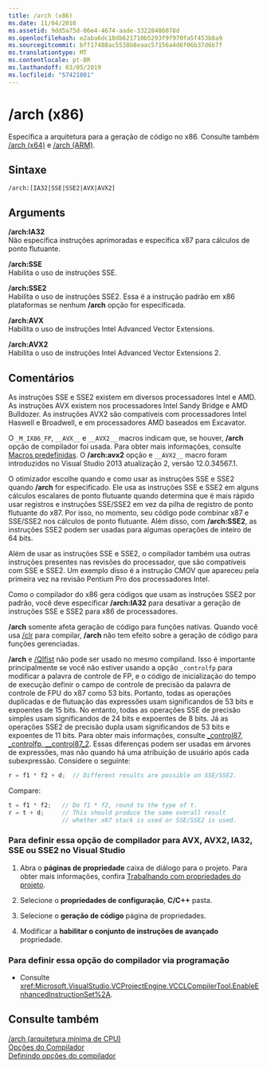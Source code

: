 ```yaml
---
title: /arch (x86)
ms.date: 11/04/2016
ms.assetid: 9dd5a75d-06e4-4674-aade-33228486078d
ms.openlocfilehash: e2aba6dc18db621710b5293f9f970fa5f453b8a9
ms.sourcegitcommit: bff17488ac5538b8eaac57156a4d6f06b37d6b7f
ms.translationtype: MT
ms.contentlocale: pt-BR
ms.lasthandoff: 03/05/2019
ms.locfileid: "57421801"
---
```

# <a name="arch-x86"></a>/arch (x86)

Especifica a arquitetura para a geração de código no x86. Consulte também [/arch (x64)](../../build/reference/arch-x64.md) e [/arch (ARM)](../../build/reference/arch-arm.md).

## <a name="syntax"></a>Sintaxe

```
/arch:[IA32|SSE|SSE2|AVX|AVX2]
```

## <a name="arguments"></a>Arguments

**/arch:IA32**<br/>
Não especifica instruções aprimoradas e especifica x87 para cálculos de ponto flutuante.

**/arch:SSE**<br/>
Habilita o uso de instruções SSE.

**/arch:SSE2**<br/>
Habilita o uso de instruções SSE2. Essa é a instrução padrão em x86 plataformas se nenhum **/arch** opção for especificada.

**/arch:AVX**<br/>
Habilita o uso de instruções Intel Advanced Vector Extensions.

**/arch:AVX2**<br/>
Habilita o uso de instruções Intel Advanced Vector Extensions 2.

## <a name="remarks"></a>Comentários

As instruções SSE e SSE2 existem em diversos processadores Intel e AMD. As instruções AVX existem nos processadores Intel Sandy Bridge e AMD Bulldozer. As instruções AVX2 são compatíveis com processadores Intel Haswell e Broadwell, e em processadores AMD baseados em Excavator.

O `_M_IX86_FP`, `__AVX__` e `__AVX2__` macros indicam que, se houver, **/arch** opção de compilador foi usada. Para obter mais informações, consulte [Macros predefinidas](../../preprocessor/predefined-macros.md). O **/arch:avx2** opção e `__AVX2__` macro foram introduzidos no Visual Studio 2013 atualização 2, versão 12.0.34567.1.

O otimizador escolhe quando e como usar as instruções SSE e SSE2 quando **/arch** for especificado. Ele usa as instruções SSE e SSE2 em alguns cálculos escalares de ponto flutuante quando determina que é mais rápido usar registros e instruções SSE/SSE2 em vez da pilha de registro de ponto flutuante do x87. Por isso, no momento, seu código pode combinar x87 e SSE/SSE2 nos cálculos de ponto flutuante. Além disso, com **/arch:SSE2**, as instruções SSE2 podem ser usadas para algumas operações de inteiro de 64 bits.

Além de usar as instruções SSE e SSE2, o compilador também usa outras instruções presentes nas revisões do processador, que são compatíveis com SSE e SSE2. Um exemplo disso é a instrução CMOV que apareceu pela primeira vez na revisão Pentium Pro dos processadores Intel.

Como o compilador do x86 gera códigos que usam as instruções SSE2 por padrão, você deve especificar **/arch:IA32** para desativar a geração de instruções SSE e SSE2 para x86 de processadores.

**/arch** somente afeta geração de código para funções nativas. Quando você usa [/clr](../../build/reference/clr-common-language-runtime-compilation.md) para compilar, **/arch** não tem efeito sobre a geração de código para funções gerenciadas.

**/arch** e [/QIfist](../../build/reference/qifist-suppress-ftol.md) não pode ser usado no mesmo compiland. Isso é importante principalmente se você não estiver usando a opção `_controlfp` para modificar a palavra de controle de FP, e o código de inicialização do tempo de execução definir o campo de controle de precisão da palavra de controle de FPU do x87 como 53 bits. Portanto, todas as operações duplicadas e de flutuação das expressões usam significandos de 53 bits e expoentes de 15 bits. No entanto, todas as operações SSE de precisão simples usam significandos de 24 bits e expoentes de 8 bits. Já as operações SSE2 de precisão dupla usam significandos de 53 bits e expoentes de 11 bits. Para obter mais informações, consulte [_control87, _controlfp, \__control87_2](../../c-runtime-library/reference/control87-controlfp-control87-2.md). Essas diferenças podem ser usadas em árvores de expressões, mas não quando há uma atribuição de usuário após cada subexpressão. Considere o seguinte:

```cpp
r = f1 * f2 + d;  // Different results are possible on SSE/SSE2.
```

Compare:

```cpp
t = f1 * f2;   // Do f1 * f2, round to the type of t.
r = t + d;     // This should produce the same overall result
               // whether x87 stack is used or SSE/SSE2 is used.
```

### <a name="to-set-this-compiler-option-for-avx-avx2-ia32-sse-or-sse2-in-visual-studio"></a>Para definir essa opção de compilador para AVX, AVX2, IA32, SSE ou SSE2 no Visual Studio

1. Abra o **páginas de propriedade** caixa de diálogo para o projeto. Para obter mais informações, confira [Trabalhando com propriedades do projeto](../../ide/working-with-project-properties.md).

1. Selecione o **propriedades de configuração**, **C/C++** pasta.

1. Selecione o **geração de código** página de propriedades.

1. Modificar a **habilitar o conjunto de instruções de avançado** propriedade.

### <a name="to-set-this-compiler-option-programmatically"></a>Para definir essa opção do compilador via programação

- Consulte <xref:Microsoft.VisualStudio.VCProjectEngine.VCCLCompilerTool.EnableEnhancedInstructionSet%2A>.

## <a name="see-also"></a>Consulte também

[/arch (arquitetura mínima de CPU)](../../build/reference/arch-minimum-cpu-architecture.md)<br/>
[Opções do Compilador](../../build/reference/compiler-options.md)<br/>
[Definindo opções do compilador](../../build/reference/setting-compiler-options.md)
